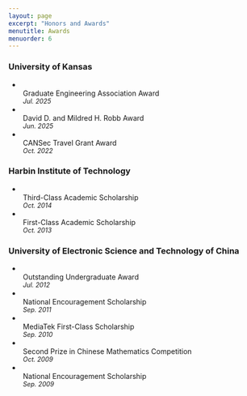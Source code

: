 ```yaml
---
layout: page
excerpt: "Honors and Awards"
menutitle: Awards
menuorder: 6
--- 
```


### University of Kansas
-   <ul style="list-style-type: disc; padding-left: 5px; margin:0;">
        <li style="display:flex; justify-content:space-between; margin:0;">
            <span>Graduate Engineering Association Award</span>
        </li>
        <em style="font-size:90%;">Jul. 2025</em>
    </ul>
-   <ul style="list-style-type: disc; padding-left: 5px; margin:0;">
        <li style="display:flex; justify-content:space-between; margin:0;">
            <span>David D. and Mildred H. Robb Award</span>
        </li>
        <em style="font-size:90%;">Jun. 2025</em>
    </ul>
-   <ul style="list-style-type: disc; padding-left: 5px; margin:0;">
        <li style="display:flex; justify-content:space-between; margin:0;">
            <span>CANSec Travel Grant Award</span>
        </li>
        <em style="font-size:90%;">Oct. 2022</em>
    </ul>

### Harbin Institute of Technology
-   <ul style="list-style-type: disc; padding-left: 5px; margin:0;">
        <li style="display:flex; justify-content:space-between; margin:0;">
            <span>Third-Class Academic Scholarship</span>
        </li>
        <em style="font-size:90%;">Oct. 2014</em>
    </ul>
-   <ul style="list-style-type: disc; padding-left: 5px; margin:0;">
        <li style="display:flex; justify-content:space-between; margin:0;">
            <span>First-Class Academic Scholarship</span>
        </li>
        <em style="font-size:90%;">Oct. 2013</em>
    </ul>

### University of Electronic Science and Technology of China
-   <ul style="list-style-type: disc; padding-left: 5px; margin:0;">
        <li style="display:flex; justify-content:space-between; margin:0;">
            <span>Outstanding Undergraduate Award</span>
        </li>
        <em style="font-size:90%;">Jul. 2012</em>
    </ul>
-   <ul style="list-style-type: disc; padding-left: 5px; margin:0;">
        <li style="display:flex; justify-content:space-between; margin:0;">
            <span>National Encouragement Scholarship</span>
        </li>
        <em style="font-size:90%;">Sep. 2011</em>
    </ul>
-   <ul style="list-style-type: disc; padding-left: 5px; margin:0;">
        <li style="display:flex; justify-content:space-between; margin:0;">
            <span>MediaTek First-Class Scholarship</span>
        </li>
        <em style="font-size:90%;">Sep. 2010</em>
    </ul>
-   <ul style="list-style-type: disc; padding-left: 5px; margin:0;">
        <li style="display:flex; justify-content:space-between; margin:0;">
            <span>Second Prize in Chinese Mathematics Competition</span>
        </li>
        <em style="font-size:90%;">Oct. 2009</em>
    </ul>
-   <ul style="list-style-type: disc; padding-left: 5px; margin:0;">
        <li style="display:flex; justify-content:space-between; margin:0;">
            <span>National Encouragement Scholarship</span>
        </li>
        <em style="font-size:90%;">Sep. 2009</em>
    </ul>


<!-- ### University of Kansas -->
<!-- - Graduate Engineering Association Award, Jul. 2025 -->
<!-- - David D. and Mildred H. Robb Award, Jun. 2025 -->
<!-- - CANSec Travel Grant Award, Oct. 2022 -->
<!---->
<!-- ### Harbin Institute of Technology -->
<!-- - Third-Class Academic Scholarship, Oct. 2014 -->
<!-- - First-Class Academic Scholarship, Oct. 2013 -->
<!---->
<!-- ### University of Electronic Science and Technology of China -->
<!-- - Outstanding Undergraduate Award, Jul. 2012 -->
<!-- - National Encouragement scholarship, Sep. 2011 -->
<!-- - MediaTek First-Class Scholarship, Sep. 2010 -->
<!-- - Second Prize in Chinese Mathematics Competition, Oct. 2009 -->
<!-- - National Encouragement scholarship, Sep. 2009 -->
